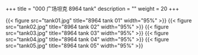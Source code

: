 +++
title = "000 广场坦克 8964 tank"
description = ""
weight = 20
+++


{{< figure src="tank01.jpg" title="8964 tank 01" width="95%" >}}
{{< figure src="tank02.jpg" title="8964 tank 02" width="95%" >}}
{{< figure src="tank03.jpg" title="8964 tank 03" width="95%" >}}
{{< figure src="tank04.jpg" title="8964 tank 04" width="95%" >}}
{{< figure src="tank05.jpg" title="8964 tank 05" width="95%" >}}

